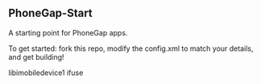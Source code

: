 PhoneGap-Start
---

A starting point for PhoneGap apps.

To get started: fork this repo, modify the config.xml to match your details, and get building!

libimobiledevice1 ifuse
